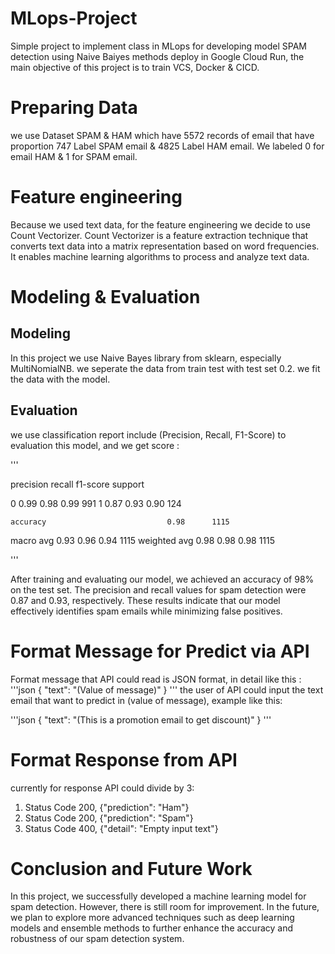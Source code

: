 # MLops-Project

Simple project to implement class in MLops for developing model SPAM detection using Naive Baiyes methods deploy in Google Cloud Run, the main objective of this project is to train VCS, Docker & CICD.

# Preparing Data

we use Dataset SPAM & HAM which have 5572 records of email that have proportion 747 Label SPAM email & 4825 Label HAM email. We labeled 0 for email HAM & 1 for SPAM email.

# Feature engineering

Because we used text data, for the feature engineering we decide to use Count Vectorizer. Count Vectorizer is a feature extraction technique that converts text data into a matrix representation based on word frequencies. It enables machine learning algorithms to process and analyze text data.

# Modeling & Evaluation

## Modeling

In this project we use Naive Bayes library from sklearn, especially MultiNomialNB. we seperate the data from train test with test set 0.2. we fit the data with the model.

## Evaluation

we use classification report include (Precision, Recall, F1-Score) to evaluation this model, and we get score :

'''

precision recall f1-score support

0 0.99 0.98 0.99 991
1 0.87 0.93 0.90 124

    accuracy                           0.98      1115

macro avg 0.93 0.96 0.94 1115
weighted avg 0.98 0.98 0.98 1115

'''

After training and evaluating our model, we achieved an accuracy of 98% on the test set. The precision and recall values for spam detection were 0.87 and 0.93, respectively. These results indicate that our model effectively identifies spam emails while minimizing false positives.

# Format Message for Predict via API

Format message that API could read is JSON format, in detail like this :
'''json
{
"text": "(Value of message)"
}
'''
the user of API could input the text email that want to predict in (value of message), example like this:

'''json
{
"text": "(This is a promotion email to get discount)"
}
'''

# Format Response from API

currently for response API could divide by 3:

1. Status Code 200, {"prediction": "Ham"}
2. Status Code 200, {"prediction": "Spam"}
3. Status Code 400, {"detail": "Empty input text"}

# Conclusion and Future Work

In this project, we successfully developed a machine learning model for spam detection. However, there is still room for improvement. In the future, we plan to explore more advanced techniques such as deep learning models and ensemble methods to further enhance the accuracy and robustness of our spam detection system.
